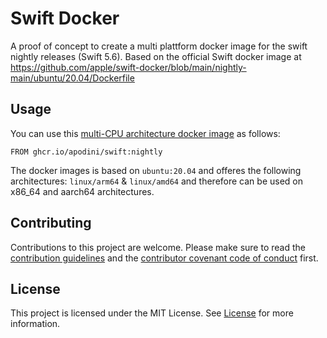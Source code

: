 # Swift Docker

A proof of concept to create a multi plattform docker image for the swift nightly releases (Swift 5.6).
Based on the official Swift docker image at https://github.com/apple/swift-docker/blob/main/nightly-main/ubuntu/20.04/Dockerfile

## Usage

You can use this [multi-CPU architecture docker image](https://docs.docker.com/desktop/multi-arch/) as follows:
```
FROM ghcr.io/apodini/swift:nightly
```
The docker images is based on `ubuntu:20.04` and offeres the following architectures: `linux/arm64` & `linux/amd64` and therefore can be used on x86_64 and aarch64 architectures.

## Contributing
Contributions to this project are welcome. Please make sure to read the [contribution guidelines](https://github.com/Apodini/.github/blob/main/CONTRIBUTING.md) and the [contributor covenant code of conduct](https://github.com/Apodini/.github/blob/main/CODE_OF_CONDUCT.md) first.

## License
This project is licensed under the MIT License. See [License](https://github.com/Apodini/swift-docker/blob/develop/LICENSE) for more information.
